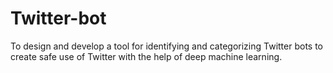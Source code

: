 # Twitter-bot
To design and develop a tool for identifying and categorizing Twitter bots to create safe use of Twitter with the help of deep machine learning.
